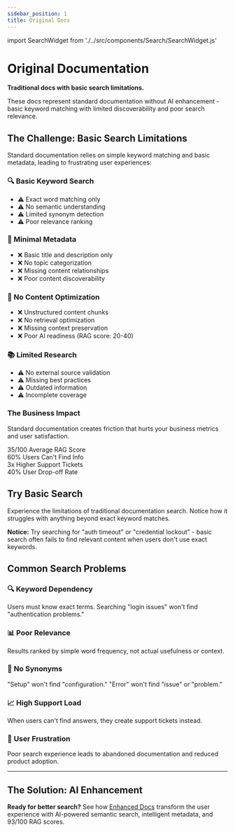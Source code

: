 ```yaml
---
sidebar_position: 1
title: Original Docs
---
```


import SearchWidget from './../src/components/Search/SearchWidget.js'

# Original Documentation

**Traditional docs with basic search limitations.**

These docs represent standard documentation without AI enhancement - basic keyword matching with limited discoverability and poor search relevance.

## The Challenge: Basic Search Limitations

Standard documentation relies on simple keyword matching and basic metadata, leading to frustrating user experiences:

<div style={{display: 'grid', gridTemplateColumns: 'repeat(auto-fit, minmax(280px, 1fr))', gap: '2rem', margin: '2rem 0'}}>

<div style={{background: '#fff3cd', borderRadius: '15px', padding: '2rem', boxShadow: '0 10px 30px rgba(0, 0, 0, 0.1)', borderLeft: '5px solid #ffc107'}}>

### 🔍 Basic Keyword Search

- ⚠️ Exact word matching only
- ⚠️ No semantic understanding
- ⚠️ Limited synonym detection
- ⚠️ Poor relevance ranking

</div>

<div style={{background: '#f8d7da', borderRadius: '15px', padding: '2rem', boxShadow: '0 10px 30px rgba(0, 0, 0, 0.1)', borderLeft: '5px solid #dc3545'}}>

### 📄 Minimal Metadata

- ❌ Basic title and description only
- ❌ No topic categorization
- ❌ Missing content relationships
- ❌ Poor content discoverability

</div>

<div style={{background: '#f8d7da', borderRadius: '15px', padding: '2rem', boxShadow: '0 10px 30px rgba(0, 0, 0, 0.1)', borderLeft: '5px solid #dc3545'}}>

### 🔧 No Content Optimization

- ❌ Unstructured content chunks
- ❌ No retrieval optimization
- ❌ Missing context preservation
- ❌ Poor AI readiness (RAG score: 20-40)

</div>

<div style={{background: '#fff3cd', borderRadius: '15px', padding: '2rem', boxShadow: '0 10px 30px rgba(0, 0, 0, 0.1)', borderLeft: '5px solid #ffc107'}}>

### 📚 Limited Research

- ⚠️ No external source validation
- ⚠️ Missing best practices
- ⚠️ Outdated information
- ⚠️ Incomplete coverage

</div>

</div>

<div style={{background: 'linear-gradient(135deg, #f44336, #e57373)', color: 'white', padding: '2rem', borderRadius: '15px', textAlign: 'center', margin: '3rem 0'}}>

### The Business Impact

Standard documentation creates friction that hurts your business metrics and user satisfaction.

<div style={{display: 'grid', gridTemplateColumns: 'repeat(2, 1fr)', gap: '1rem', marginTop: '2rem'}}>

<div style={{background: 'rgba(255, 255, 255, 0.2)', padding: '1rem', borderRadius: '10px', backdropFilter: 'blur(5px)'}}>
<span style={{fontSize: '2rem', fontWeight: 'bold', display: 'block'}}>35/100</span>
<span style={{fontSize: '0.9rem', opacity: 0.9}}>Average RAG Score</span>
</div>

<div style={{background: 'rgba(255, 255, 255, 0.2)', padding: '1rem', borderRadius: '10px', backdropFilter: 'blur(5px)'}}>
<span style={{fontSize: '2rem', fontWeight: 'bold', display: 'block'}}>60%</span>
<span style={{fontSize: '0.9rem', opacity: 0.9}}>Users Can't Find Info</span>
</div>

<div style={{background: 'rgba(255, 255, 255, 0.2)', padding: '1rem', borderRadius: '10px', backdropFilter: 'blur(5px)'}}>
<span style={{fontSize: '2rem', fontWeight: 'bold', display: 'block'}}>3x</span>
<span style={{fontSize: '0.9rem', opacity: 0.9}}>Higher Support Tickets</span>
</div>

<div style={{background: 'rgba(255, 255, 255, 0.2)', padding: '1rem', borderRadius: '10px', backdropFilter: 'blur(5px)'}}>
<span style={{fontSize: '2rem', fontWeight: 'bold', display: 'block'}}>40%</span>
<span style={{fontSize: '0.9rem', opacity: 0.9}}>User Drop-off Rate</span>
</div>

</div>

</div>

## Try Basic Search

Experience the limitations of traditional documentation search. Notice how it struggles with anything beyond exact keyword matches.

<div style={{maxWidth: '800px', margin: '2rem auto'}}>

<SearchWidget 
  mode="original"
  maxResults={3}
  showKeywords={true}
  compact={false}
/>

</div>

<div style={{background: '#fff3cd', borderLeft: '4px solid #ffc107', padding: '1rem 1.5rem', marginTop: '2rem', borderRadius: '0 8px 8px 0', fontStyle: 'italic', color: '#856404'}}>

**Notice:** Try searching for "auth timeout" or "credential lockout" - basic search often fails to find relevant content when users don't use exact keywords.

</div>

## Common Search Problems

### 🔍 **Keyword Dependency**

Users must know exact terms. Searching "login issues" won't find "authentication problems."

### 📊 **Poor Relevance**

Results ranked by simple word frequency, not actual usefulness or context.

### 🔄 **No Synonyms**

"Setup" won't find "configuration." "Error" won't find "issue" or "problem."

### 📈 **High Support Load**

When users can't find answers, they create support tickets instead.

### 😤 **User Frustration**

Poor search experience leads to abandoned documentation and reduced product adoption.

---

## The Solution: AI Enhancement

<div style={{background: '#d4edda', borderLeft: '4px solid #28a745', padding: '1rem 1.5rem', marginTop: '2rem', borderRadius: '0 8px 8px 0', color: '#155724'}}>

**Ready for better search?** See how [Enhanced Docs](../docs-enhanced/enhanced-docs) transform the user experience with AI-powered semantic search, intelligent metadata, and 93/100 RAG scores.

</div>
